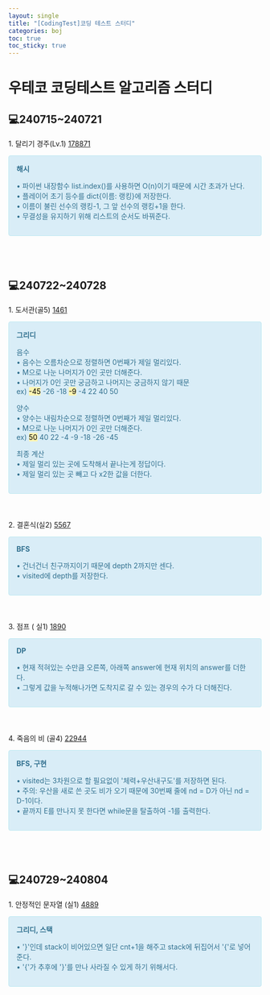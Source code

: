 ```yaml
---
layout: single
title: "[CodingTest]코딩 테스트 스터디"
categories: boj
toc: true
toc_sticky: true
---
```


# 우테코 코딩테스트 알고리즘 스터디

## 💻240715~240721

1\. 달리기 경주(Lv.1)
[178871](https://school.programmers.co.kr/learn/courses/30/lessons/178871)

<div style="padding: 15px; border: 1px solid transparent; border-color: transparent; margin-bottom: 20px; border-radius: 4px; color: #31708f; background-color: #d9edf7; border-color: #bce8f1;">
  <b>해시</b>   
  <p>
    <div>• 파이썬 내장함수 list.index()를 사용하면 O(n)이기 때문에 시간 초과가 난다.</div>
    <div>• 플레이어 초기 등수를 dict{이름: 랭킹}에 저장한다.</div>
    <div>• 이름이 불린 선수의 랭킹-1, 그 앞 선수의 랭킹+1을 한다.</div>
    <div>• 무결성을 유지하기 위해 리스트의 순서도 바꿔준다.</div>

  </p>
</div>

<script src="https://gist.github.com/chlwlstlf/9e388306c2d9608f91d4a92adff74c4a.js"></script>

<br>
<br>

## 💻240722~240728

1\. 도서관(골5)
[1461](https://www.acmicpc.net/problem/1461)

<div style="padding: 15px; border: 1px solid transparent; border-color: transparent; margin-bottom: 20px; border-radius: 4px; color: #31708f; background-color: #d9edf7; border-color: #bce8f1;">
  <b>그리디</b>
  <p>
    <div>음수</div>
    <div>• 음수는 오름차순으로 정렬하면 0번째가 제일 멀리있다.</div>
    <div>• M으로 나눈 나머지가 0인 곳만 더해준다.</div>
    <div>• 나머지가 0인 곳만 궁금하고 나머지는 궁금하지 않기 때문</div>
    <div>ex)
      <mark style='background-color: #fff5b1'>-45</mark> -26 -18
      <mark style='background-color: #fff5b1'>-9</mark> -4 22 40 50
    </div>

  </p>
  <p>
    <div>양수</div>
    <div>• 양수는 내림차순으로 정렬하면 0번째가 제일 멀리있다.</div>
    <div>• M으로 나눈 나머지가 0인 곳만 더해준다.</div>
    <div>ex)
      <mark style='background-color: #fff5b1'>50</mark> 40 22 -4 -9 -18 -26 -45
    </div>
  </p>
  <p>
    <div>최종 계산</div>
    <div>• 제일 멀리 있는 곳에 도착해서 끝나는게 정답이다.</div>
    <div>• 제일 멀리 있는 곳 빼고 다 x2한 값을 더한다.</div>
  </p>
</div>

<script src="https://gist.github.com/chlwlstlf/1f161e4e0f07a35c43ced1ec45be23a8.js"></script>

<br>

2\. 결혼식(실2)
[5567](https://www.acmicpc.net/problem/5567)

<div style="padding: 15px; border: 1px solid transparent; border-color: transparent; margin-bottom: 20px; border-radius: 4px; color: #31708f; background-color: #d9edf7; border-color: #bce8f1;">
  <b>BFS</b>   
  <p>
    <div>• 건너건너 친구까지이기 때문에 depth 2까지만 센다.</div>
    <div>• visited에 depth를 저장한다.</div>
  </p>
</div>

<script src="https://gist.github.com/chlwlstlf/70543e08364ed1447c5b52fddd42f480.js"></script>

<br>

3\. 점프 ( 실1)
[1890](https://www.acmicpc.net/problem/1890)

<div style="padding: 15px; border: 1px solid transparent; border-color: transparent; margin-bottom: 20px; border-radius: 4px; color: #31708f; background-color: #d9edf7; border-color: #bce8f1;">
  <b>DP</b>   
  <p>
    <div>• 현재 적혀있는 수만큼 오른쪽, 아래쪽 answer에 현재 위치의 answer를 더한다.</div>
    <div>• 그렇게 값을 누적해나가면 도착지로 갈 수 있는 경우의 수가 다 더해진다.</div>
  </p>
</div>

<script src="https://gist.github.com/chlwlstlf/85099da31cfa01d10e7b6db9307990a2.js"></script>

<br>

4\. 죽음의 비 (골4)
[22944](https://www.acmicpc.net/problem/22944)

<div style="padding: 15px; border: 1px solid transparent; border-color: transparent; margin-bottom: 20px; border-radius: 4px; color: #31708f; background-color: #d9edf7; border-color: #bce8f1;">
  <b>BFS, 구현</b>   
  <p>
    <div>• visited는 3차원으로 할 필요없이 '체력+우산내구도'를 저장하면 된다.</div>
    <div>• 주의: 우산을 새로 쓴 곳도 비가 오기 때문에 30번째 줄에 nd = D가 아닌 nd = D-1이다.</div>
    <div>• 끝까지 E를 만나지 못 한다면 while문을 탈출하여 -1를 출력한다.</div>
  </p>
</div>

<script src="https://gist.github.com/chlwlstlf/01aa7980633eba48ffa3e06908f16b26.js"></script>

<br>
<br>

## 💻240729~240804

1\. 안정적인 문자열 (실1)
[4889](https://www.acmicpc.net/problem/4889)

<div style="padding: 15px; border: 1px solid transparent; border-color: transparent; margin-bottom: 20px; border-radius: 4px; color: #31708f; background-color: #d9edf7; border-color: #bce8f1;">
  <b>그리디, 스택</b>   
  <p>
    <div>• '}'인데 stack이 비어있으면 일단 cnt+1을 해주고 stack에 뒤집어서 '{'로 넣어준다.</div>
    <div>• '{'가 추후에 '}'를 만나 사라질 수 있게 하기 위해서다.</div>
  </p>
</div>

<script src="https://gist.github.com/chlwlstlf/249feac8fb8bcc9ee3d2f0994b70a538.js"></script>
